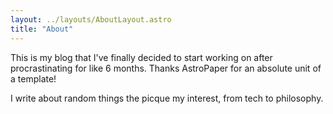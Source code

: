 ```yaml
---
layout: ../layouts/AboutLayout.astro
title: "About"
---
```


This is my blog that I've finally decided to start working on after procrastinating for like 6 months. Thanks AstroPaper for an absolute unit of a template!

I write about random things the picque my interest, from tech to philosophy.
